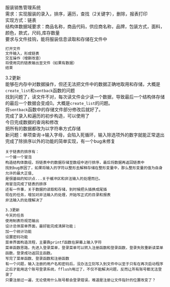服装销售管理系统  
需求：实现服装的录入，排序，遍历，查找（2关键字），删除，报表打印  
实现方式：链表  
结构体数据域要求：商品名称，商品代码，供应商名称，品牌，包装方式，面料，颜色，款式，尺码,库存数量  
要求与文件挂钩，能将服装信息读取和存储在文件中  
```c
打开文件
文件输入，形成链表
交互操作（增删改查）
将使用完的链表输出至文件（如果有数据）
结束
```

3.2更新  
    能够在内存中对数据操作，但还无法把文件中的数据正确地取用和存储，大概是`create_list`和`sentback`函数的问题  
    找到问题了，读文件不对，每次读文件会少读一个数据，导致最后一个结构体存储的最后一个数据会变成0。大概是`create_list`的问题。  
    将`sentback`函数中的存储文件部分修改后就好了。  
    完成了录入和遍历的初步构造，可以使用了  
    今日完成数据的查询和修改  
    把所有的数据都改为以字符串方式存储  
    新问题：单项查询->输入字母，会陷入死循环，输入除选项外的数字就能正常退出  
    完成了除排序以外的功能的简单实现，有一个bug未修复

    关于链表的排序有：  
    一个接一个冒泡  
    构造结构体数组，将链表中的数据存储至数组中进行排序，最后将数据再返回链表中  
    找到bug原因了，如果将输入的字符以整形去解释存储在整形变量中，那么整形变量的值为自身允许的最大正值,  
    是很基础的知识点...关于缓冲区和非法输入的处理而已。  
    用冒泡完成了链表的排序  
    还有一件事，关于数据的读取和存储，到时候把头插换成尾插   
    现在的任务，增加对非法输入的处理，开始写正式的目录和报表
    非法输入的处理解决了  
    
    3.3更新  
    今天的任务  
    使用制表符规范输出
    设计总体菜单界面，最好能完成清屏功能；  
    加一个统计功能  
    设置密码功能  
    菜单界面构造流程，主要靠printf函数在屏幕上输入字符  
    菜单函数思路，先进入登录菜单，登录菜单可以转入注册函数和登录函数，登录失败重新读菜单函数，登录成功返回主函数。  
    写完了菜单函数、登录函数和注册函数  
    有一个问题，输入注册的用户名和密码后，没办法立刻写入到文件中以至于只有在再次启动程序之后才能用这个账号登录系统，fflush用过了，不仅不能解决问题，反而让所有账号都无法登录了  
    只要注册过一遍，无论使用什么账号都会登录错误，难道是注册让文件指针的位置改变了？

